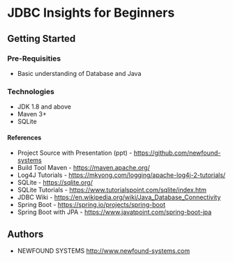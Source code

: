 # JDBC Insights for Beginners

## Getting Started

### Pre-Requisities
* Basic understanding of Database and Java

### Technologies
* JDK 1.8 and above
* Maven 3+
* SQLite

#### References
* Project Source with Presentation (ppt) - https://github.com/newfound-systems
* Build Tool Maven - https://maven.apache.org/
* Log4J Tutorials - https://mkyong.com/logging/apache-log4j-2-tutorials/
* SQLite - https://sqlite.org/
* SQLite Tutorials - https://www.tutorialspoint.com/sqlite/index.htm
* JDBC Wiki - https://en.wikipedia.org/wiki/Java_Database_Connectivity
* Spring Boot - https://spring.io/projects/spring-boot
* Spring Boot with JPA - https://www.javatpoint.com/spring-boot-jpa

## Authors
* NEWFOUND SYSTEMS http://www.newfound-systems.com